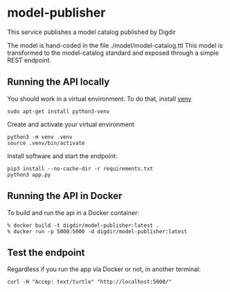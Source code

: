 # model-publisher

This service publishes a model catalog published by Digdir

The model is hand-coded in the file ./model/model-catalog.ttl
This model is transformed to the model-catalog standard and exposed through a simple REST endpoint.

## Running the API locally

You should work in a virtual environment. To do that, install [venv](https://docs.python.org/3/library/venv.html)

```
sudo apt-get install python3-venv
```
Create and activate your virtual environment
```
python3 -m venv .venv
source .venv/bin/activate
```
Install software and start the endpoint:
```
pip3 install --no-cache-dir -r requirements.txt
python3 app.py
```

## Running the API in Docker

To build and run the api in a Docker container:
```
% docker build -t digdir/model-publisher:latest .
% docker run -p 5000:5000 -d digdir/model-publisher:latest
```

## Test the endpoint

Regardless if you run the app via Docker or not, in another terminal:
```
curl -H "Accep: text/turtle" "http://localhost:5000/"
```

